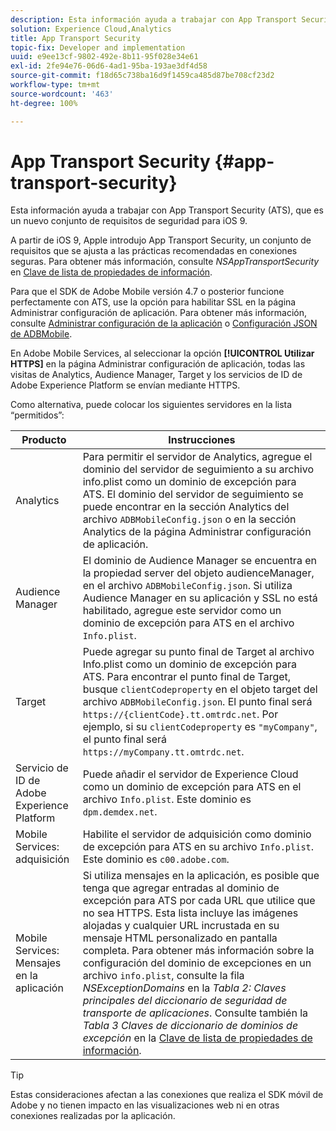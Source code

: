 ```yaml
---
description: Esta información ayuda a trabajar con App Transport Security (ATS), que es un nuevo conjunto de requisitos de seguridad para iOS 9.
solution: Experience Cloud,Analytics
title: App Transport Security
topic-fix: Developer and implementation
uuid: e9ee13cf-9802-492e-8b11-95f028e34e61
exl-id: 2fe94e76-06d6-4ad1-95ba-193ae3df4d58
source-git-commit: f18d65c738ba16d9f1459ca485d87be708cf23d2
workflow-type: tm+mt
source-wordcount: '463'
ht-degree: 100%

---
```


# App Transport Security {#app-transport-security}

Esta información ayuda a trabajar con App Transport Security (ATS), que es un nuevo conjunto de requisitos de seguridad para iOS 9.

A partir de iOS 9, Apple introdujo App Transport Security, un conjunto de requisitos que se ajusta a las prácticas recomendadas en conexiones seguras. Para obtener más información, consulte *NSAppTransportSecurity* en [Clave de lista de propiedades de información](https://developer.apple.com/library/prerelease/ios/technotes/App-Transport-Security-Technote/).

Para que el SDK de Adobe Mobile versión 4.7 o posterior funcione perfectamente con ATS, use la opción para habilitar SSL en la página Administrar configuración de aplicación. Para obtener más información, consulte [Administrar configuración de la aplicación](/help/using/c-manage-app-settings/c-manage-app-settings.md) o [Configuración JSON de ADBMobile](/help/ios/configuration/json-config/json-config.md).

En Adobe Mobile Services, al seleccionar la opción **[!UICONTROL Utilizar HTTPS]** en la página Administrar configuración de aplicación, todas las visitas de Analytics, Audience Manager, Target y los servicios de ID de Adobe Experience Platform se envían mediante HTTPS.

Como alternativa, puede colocar los siguientes servidores en la lista “permitidos”:

| Producto | Instrucciones |
|--- |--- |
| Analytics | Para permitir el servidor de Analytics, agregue el dominio del servidor de seguimiento a su archivo info.plist como un dominio de excepción para ATS.  El dominio del servidor de seguimiento se puede encontrar en la sección Analytics del archivo `ADBMobileConfig.json` o en la sección Analytics de la página Administrar configuración de aplicación. |
| Audience Manager | El dominio de Audience Manager se encuentra en la propiedad server del objeto audienceManager, en el archivo `ADBMobileConfig.json`.  Si utiliza Audience Manager en su aplicación y SSL no está habilitado, agregue este servidor como un dominio de excepción para ATS en el archivo `Info.plist`. |
| Target | Puede agregar su punto final de Target al archivo Info.plist como un dominio de excepción para ATS.  Para encontrar el punto final de Target, busque `clientCodeproperty` en el objeto target del archivo `ADBMobileConfig.json`. El punto final será `https://{clientCode}.tt.omtrdc.net`.  Por ejemplo, si su `clientCodeproperty` es `"myCompany"`, el punto final será `https://myCompany.tt.omtrdc.net`. |
| Servicio de ID de Adobe Experience Platform | Puede añadir el servidor de Experience Cloud como un dominio de excepción para ATS en el archivo `Info.plist`. Este dominio es `dpm.demdex.net`. |
| Mobile Services: adquisición | Habilite el servidor de adquisición como dominio de excepción para ATS en su archivo `Info.plist`. Este dominio es `c00.adobe.com`. |
| Mobile Services: Mensajes en la aplicación | Si utiliza mensajes en la aplicación, es posible que tenga que agregar entradas al dominio de excepción para ATS por cada URL que utilice que no sea HTTPS. Esta lista incluye las imágenes alojadas y cualquier URL incrustada en su mensaje HTML personalizado en pantalla completa.  Para obtener más información sobre la configuración del dominio de excepciones en un archivo `info.plist`, consulte la fila *NSExceptionDomains* en la *Tabla 2: Claves principales del diccionario de seguridad de transporte de aplicaciones*. Consulte también la *Tabla 3 Claves de diccionario de dominios de excepción* en la [Clave de lista de propiedades de información](https://developer.apple.com/library/prerelease/ios/technotes/App-Transport-Security-Technote/). |

>[!TIP]
>
>Estas consideraciones afectan a las conexiones que realiza el SDK móvil de Adobe y no tienen impacto en las visualizaciones web ni en otras conexiones realizadas por la aplicación.
